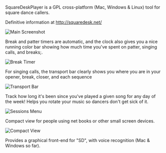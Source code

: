 SquareDeskPlayer is a GPL cross-platform (Mac, Windows & Linux) tool
for square dance callers.

Definitive information at http://squaredesk.net/

![Main Screenshot](http://danlyke.github.io/SquareDeskPlayer/images/SquareDeskPlayerScreenshot.png)

Break and patter timers are automatic, and the clock also gives you a
nice running color bar showing how much time you've spent on patter,
singing calls, and breaks;.

![Break Timer](http://danlyke.github.com/SquareDeskPlayer/images/BreakTimer.png)

For singing calls, the transport bar clearly shows you where you are
in your opener, break, closer, and each sequence

![Transport Bar](http://danlyke.github.com/SquareDeskPlayer/images/TransportBar.png)

Track how long it's been since you've played a given song for any day
of the week! Helps you rotate your music so dancers don't get sick of
it.

![Sessions Menu](http://danlyke.github.com/SquareDeskPlayer/images/SessionsMenu.png)

Compact view for people using net books or other small screen devices.

![Compact View](http://danlyke.github.com/SquareDeskPlayer/images/CompactView.png)

Provides a graphical front-end for "SD", with voice recognition (Mac & Windows so far).


